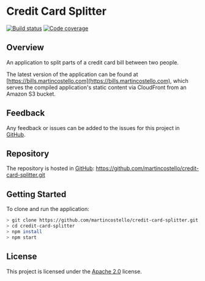# Credit Card Splitter

[![Build status](https://github.com/martincostello/credit-card-splitter/actions/workflows/build.yml/badge.svg?branch=main&event=push)](https://github.com/martincostello/credit-card-splitter/actions?query=workflow%3Abuild+branch%3Amain+event%3Apush) [![Code coverage](https://codecov.io/gh/martincostello/credit-card-splitter/branch/main/graph/badge.svg)](https://codecov.io/gh/martincostello/credit-card-splitter)

## Overview

An application to split parts of a credit card bill between two people.

The latest version of the application can be found at [https://bills.martincostello.com](https://bills.martincostello.com), which serves the compiled application's static content via CloudFront from an Amazon S3 bucket.

## Feedback

Any feedback or issues can be added to the issues for this project in [GitHub](https://github.com/martincostello/credit-card-splitter/issues).

## Repository

The repository is hosted in [GitHub](https://github.com/martincostello/credit-card-splitter): <https://github.com/martincostello/credit-card-splitter.git>

## Getting Started

To clone and run the application:

```sh
> git clone https://github.com/martincostello/credit-card-splitter.git
> cd credit-card-splitter
> npm install
> npm start
```

## License

This project is licensed under the [Apache 2.0](http://www.apache.org/licenses/LICENSE-2.0.txt) license.
